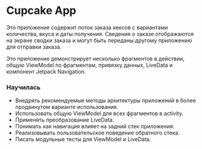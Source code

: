 # Cupcake App

Это приложение содержит поток заказа кексов с вариантами количества, вкуса и даты получения. 
Сведения о заказе отображаются на экране сводки заказа и могут быть переданы другому приложению для отправки заказа.

Это приложение демонстрирует несколько фрагментов в действии, общую ViewModel по фрагментам, привязку данных, LiveData и компонент Jetpack Navigation.

### Научилась
- Внедрять рекомендуемые методы архитектуры приложений в более продвинутом варианте использования.
- Использовать общую ViewModel для всех фрагментов в activity.
- Применять преобразование LiveData.
- Понимать как навигация влияет на задний стек приложения.
- Реализовывать пользовательское поведение обратного стека.
- Писать модульные тесты для ViewModel и LiveData.
